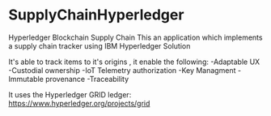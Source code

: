 # SupplyChainHyperledger
Hyperledger Blockchain Supply Chain
This an application which implements a supply chain tracker using IBM Hyperledger Solution

It's able to track items to it's origins , it enable the following:
-Adaptable UX
-Custodial ownership
-IoT Telemetry authorization
-Key Managment
-Immutable provenance
-Traceability 

It uses the Hyperledger GRID ledger:
https://www.hyperledger.org/projects/grid
